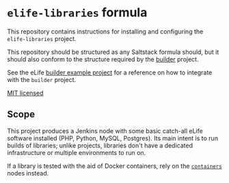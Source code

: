 # `elife-libraries` formula

This repository contains instructions for installing and configuring the `elife-libraries`
project.

This repository should be structured as any Saltstack formula should, but it 
should also conform to the structure required by the [builder](https://github.com/elifesciences/builder) 
project.

See the eLife [builder example project](https://github.com/elifesciences/builder-example-project)
for a reference on how to integrate with the `builder` project.

[MIT licensed](LICENCE.txt)

## Scope

This project produces a Jenkins node with some basic catch-all eLife software installed (PHP, Python, MySQL, Postgres). Its main intent is to run builds of libraries; unlike projects, libraries don't have a dedicated infrastructure or multiple environments to run on.

If a library is tested with the aid of Docker containers, rely on the [`containers`](https://github.com/elifesciences/containers-formula) nodes instead.
